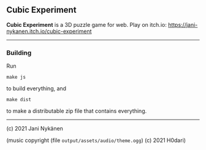 ## Cubic Experiment

**Cubic Experiment** is a 3D puzzle game for web. Play on itch.io: https://jani-nykanen.itch.io/cubic-experiment

----

### Building

Run
```
make js
```
to build everything, and
```
make dist
```
to make a distributable zip file that contains everything.

----

(c) 2021 Jani Nykänen

(music copyright (file `output/assets/audio/theme.ogg`) (c) 2021 H0dari)
